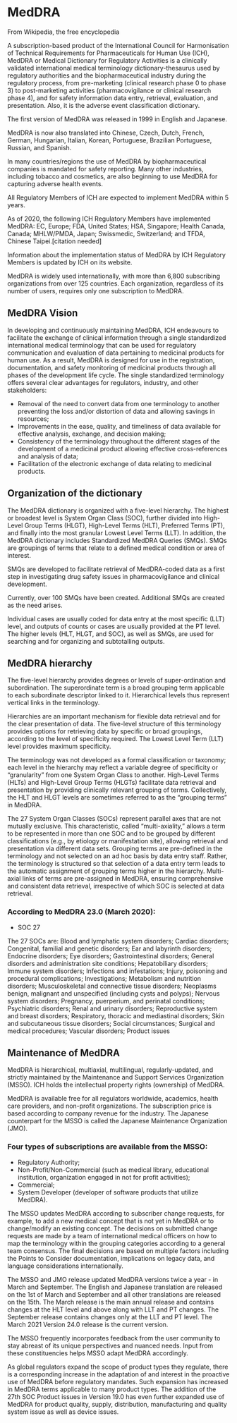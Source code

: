 # MedDRA

From Wikipedia, the free encyclopedia

A subscription-based product of the International Council for Harmonisation of Technical Requirements for Pharmaceuticals for Human Use (ICH), MedDRA or Medical Dictionary for Regulatory Activities is a clinically validated international medical terminology dictionary-thesaurus used by regulatory authorities and the biopharmaceutical industry during the regulatory process, from pre-marketing (clinical research phase 0 to phase 3) to post-marketing activities (pharmacovigilance or clinical research phase 4), and for safety information data entry, retrieval, evaluation, and presentation. Also, it is the adverse event classification dictionary.

The first version of MedDRA was released in 1999 in English and Japanese.

MedDRA is now also translated into Chinese, Czech, Dutch, French, German, Hungarian, Italian, Korean, Portuguese, Brazilian Portuguese, Russian, and Spanish.

In many countries/regions the use of MedDRA by biopharmaceutical companies is mandated for safety reporting. Many other industries, including tobacco and cosmetics, are also beginning to use MedDRA for capturing adverse health events.

All Regulatory Members of ICH are expected to implement MedDRA within 5 years.

As of 2020, the following ICH Regulatory Members have implemented MedDRA: EC, Europe; FDA, United States; HSA, Singapore; Health Canada, Canada; MHLW/PMDA, Japan; Swissmedic, Switzerland; and TFDA, Chinese Taipei.[citation needed]

Information about the implementation status of MedDRA by ICH Regulatory Members is updated by ICH on its website.

MedDRA is widely used internationally, with more than 6,800 subscribing organizations from over 125 countries. Each organization, regardless of its number of users, requires only one subscription to MedDRA.

## MedDRA Vision

In developing and continuously maintaining MedDRA, ICH endeavours to facilitate the exchange of clinical information through a single standardized international medical terminology that can be used for regulatory communication and evaluation of data pertaining to medicinal products for human use. As a result, MedDRA is designed for use in the registration, documentation, and safety monitoring of medicinal products through all phases of the development life cycle. The single standardized terminology offers several clear advantages for regulators, industry, and other stakeholders:

- Removal of the need to convert data from one terminology to another preventing the loss and/or distortion of data and allowing savings in resources;
- Improvements in the ease, quality, and timeliness of data available for effective analysis, exchange, and decision making;
- Consistency of the terminology throughout the different stages of the development of a medicinal product allowing effective cross-references and analysis of data;
- Facilitation of the electronic exchange of data relating to medicinal products.

## Organization of the dictionary

The MedDRA dictionary is organized with a five-level hierarchy. The highest or broadest level is System Organ Class (SOC), further divided into High-Level Group Terms (HLGT), High-Level Terms (HLT), Preferred Terms (PT), and finally into the most granular Lowest Level Terms (LLT). In addition, the MedDRA dictionary includes Standardized MedDRA Queries (SMQs). SMQs are groupings of terms that relate to a defined medical condition or area of interest.

SMQs are developed to facilitate retrieval of MedDRA-coded data as a first step in investigating drug safety issues in pharmacovigilance and clinical development.

Currently, over 100 SMQs have been created. Additional SMQs are created as the need arises.

Individual cases are usually coded for data entry at the most specific (LLT) level, and outputs of counts or cases are usually provided at the PT level. The higher levels (HLT, HLGT, and SOC), as well as SMQs, are used for searching and for organizing and subtotalling outputs.

## MedDRA hierarchy

The five-level hierarchy provides degrees or levels of super-ordination and subordination. The superordinate term is a broad grouping term applicable to each subordinate descriptor linked to it. Hierarchical levels thus represent vertical links in the terminology.

Hierarchies are an important mechanism for flexible data retrieval and for the clear presentation of data. The five-level structure of this terminology provides options for retrieving data by specific or broad groupings, according to the level of specificity required. The Lowest Level Term (LLT) level provides maximum specificity.

The terminology was not developed as a formal classification or taxonomy; each level in the hierarchy may reflect a variable degree of specificity or “granularity” from one System Organ Class to another. High-Level Terms (HLTs) and High-Level Group Terms (HLGTs) facilitate data retrieval and presentation by providing clinically relevant grouping of terms. Collectively, the HLT and HLGT levels are sometimes referred to as the “grouping terms” in MedDRA.

The 27 System Organ Classes (SOCs) represent parallel axes that are not mutually exclusive. This characteristic, called “multi-axiality,” allows a term to be represented in more than one SOC and to be grouped by different classifications (e.g., by etiology or manifestation site), allowing retrieval and presentation via different data sets. Grouping terms are pre-defined in the terminology and not selected on an ad hoc basis by data entry staff. Rather, the terminology is structured so that selection of a data entry term leads to the automatic assignment of grouping terms higher in the hierarchy. Multi-axial links of terms are pre-assigned in MedDRA, ensuring comprehensive and consistent data retrieval, irrespective of which SOC is selected at data retrieval.

### According to MedDRA 23.0 (March 2020):

- SOC 27

The 27 SOCs are: Blood and lymphatic system disorders; Cardiac disorders; Congenital, familial and genetic disorders; Ear and labyrinth disorders; Endocrine disorders; Eye disorders; Gastrointestinal disorders; General disorders and administration site conditions; Hepatobiliary disorders; Immune system disorders; Infections and infestations; Injury, poisoning and procedural complications; Investigations; Metabolism and nutrition disorders; Musculoskeletal and connective tissue disorders; Neoplasms benign, malignant and unspecified (including cysts and polyps); Nervous system disorders; Pregnancy, puerperium, and perinatal conditions; Psychiatric disorders; Renal and urinary disorders; Reproductive system and breast disorders; Respiratory, thoracic and mediastinal disorders; Skin and subcutaneous tissue disorders; Social circumstances; Surgical and medical procedures; Vascular disorders; Product issues

## Maintenance of MedDRA

MedDRA is hierarchical, multiaxial, multilingual, regularly-updated, and strictly maintained by the Maintenance and Support Services Organization (MSSO). ICH holds the intellectual property rights (ownership) of MedDRA.

MedDRA is available free for all regulators worldwide, academics, health care providers, and non-profit organizations. The subscription price is based according to company revenue for the industry. The Japanese counterpart for the MSSO is called the Japanese Maintenance Organization (JMO).

### Four types of subscriptions are available from the MSSO:

- Regulatory Authority;
- Non-Profit/Non-Commercial (such as medical library, educational institution, organization engaged in not for profit activities);
- Commercial;
- System Developer (developer of software products that utilize MedDRA).

The MSSO updates MedDRA according to subscriber change requests, for example, to add a new medical concept that is not yet in MedDRA or to change/modify an existing concept. The decisions on submitted change requests are made by a team of international medical officers on how to map the terminology within the grouping categories according to a general team consensus. The final decisions are based on multiple factors including the Points to Consider documentation, implications on legacy data, and language considerations internationally.

The MSSO and JMO release updated MedDRA versions twice a year - in March and September. The English and Japanese translation are released on the 1st of March and September and all other translations are released on the 15th. The March release is the main annual release and contains changes at the HLT level and above along with LLT and PT changes. The September release contains changes only at the LLT and PT level. The March 2021 Version 24.0 release is the current version.

The MSSO frequently incorporates feedback from the user community to stay abreast of its unique perspectives and nuanced needs. Input from these constituencies helps MSSO adapt MedDRA accordingly.

As global regulators expand the scope of product types they regulate, there is a corresponding increase in the adaptation of and interest in the proactive use of MedDRA before regulatory mandates. Such expansion has increased in MedDRA terms applicable to many product types. The addition of the 27th SOC Product issues in Version 19.0 has even further expanded use of MedDRA for product quality, supply, distribution, manufacturing and quality system issue as well as device issues.
